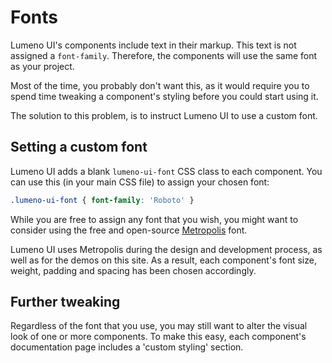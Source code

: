 # Fonts

Lumeno UI's components include text in their markup. This text is not assigned a `font-family`. Therefore, the components will use the same font as your project.

Most of the time, you probably don't want this, as it would require you to spend time tweaking a component's styling before you could start using it.

The solution to this problem, is to instruct Lumeno UI to use a custom font.

## Setting a custom font

Lumeno UI adds a blank `lumeno-ui-font` CSS class to each component. You can use this (in your main CSS file) to assign your chosen font:

```css
.lumeno-ui-font { font-family: 'Roboto' }
```

While you are free to assign any font that you wish, you might want to consider using the free and open-source [Metropolis](https://github.com/dw5/Metropolis) font.

Lumeno UI uses Metropolis during the design and development process, as well as for the demos on this site. As a result, each component's font size, weight, padding and spacing has been chosen accordingly.

## Further tweaking

Regardless of the font that you use, you may still want to alter the visual look of one or more components. To make this easy, each component's documentation page includes a 'custom styling' section.